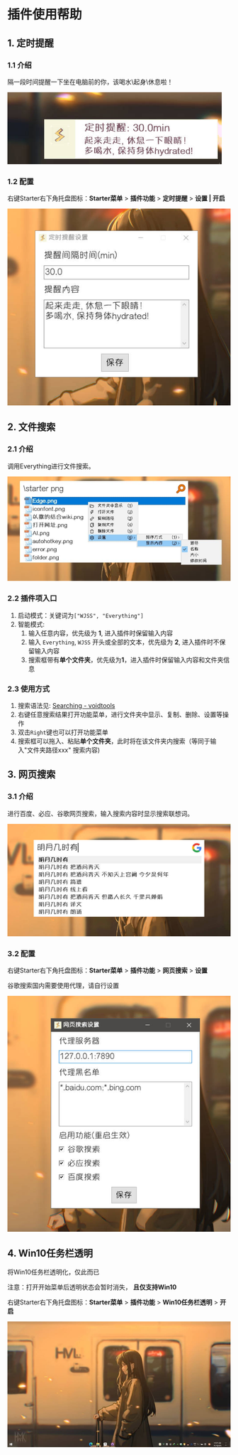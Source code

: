 # 插件使用帮助

## 1. 定时提醒

### 1.1 介绍

隔一段时间提醒一下坐在电脑前的你，该喝水\起身\休息啦！

![定时提醒:主界面](./screenshot/plugin_help_2.jpg)

### 1.2 配置

右键Starter右下角托盘图标：**Starter菜单** > **插件功能** > **定时提醒** > **设置 | 开启**  

![定时提醒:配置界面](./screenshot/plugin_help_1.jpg)



## 2. 文件搜索

### 2.1 介绍

调用Everything进行文件搜索。

![文件搜索:主界面](./screenshot/plugin_help_3.jpg)

### 2.2 插件项入口

1. 启动模式：关键词为`["WJSS", "Everything"]`
2. 智能模式:
   1. 输入任意内容，优先级为 **1**, 进入插件时保留输入内容
   2. 输入 `Everything`, `WJSS` 开头或全部的文本，优先级为 **2**, 进入插件时不保留输入内容
   3. 搜索框带有**单个文件夹**，优先级为**1**，进入插件时保留输入内容和文件夹信息

### 2.3 使用方式

1. 搜索语法见: [Searching - voidtools](https://www.voidtools.com/zh-cn/support/everything/searching/)
2. 右键任意搜索结果打开功能菜单，进行文件夹中显示、复制、删除、设置等操作
3. 双击`Right`键也可以打开功能菜单
4. 搜索框可以拖入、粘贴**单个文件夹**，此时将在该文件夹内搜索（等同于输入"文件夹路径xxx" 搜索内容)



## 3. 网页搜索

### 3.1 介绍

进行百度、必应、谷歌网页搜索，输入搜索内容时显示搜索联想词。

![网页搜索:主界面](./screenshot/plugin_help_4.jpg)

### 3.2 配置

右键Starter右下角托盘图标：**Starter菜单** > **插件功能** > **网页搜索** > **设置**

谷歌搜索国内需要使用代理，请自行设置

![网页搜索:配置](./screenshot/plugin_help_5.jpg)



## 4. Win10任务栏透明

将Win10任务栏透明化，仅此而已

注意：打开开始菜单后透明状态会暂时消失， **且仅支持Win10**

右键Starter右下角托盘图标：**Starter菜单** > **插件功能** > **Win10任务栏透明** > **开启**

![网页搜索:主界面](./screenshot/plugin_help_6.jpg)

